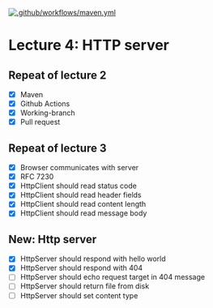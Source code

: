 [![.github/workflows/maven.yml](https://github.com/kristiania-pgr203-2021/pgr203-lectures/actions/workflows/maven.yml/badge.svg?branch=reference%2F04)](https://github.com/kristiania-pgr203-2021/pgr203-lectures/actions/workflows/maven.yml)

# Lecture 4: HTTP server

## Repeat of lecture 2

* [x] Maven
* [x] Github Actions
* [x] Working-branch
* [x] Pull request

## Repeat of lecture 3

* [x] Browser communicates with server
* [x] RFC 7230
* [x] HttpClient should read status code
* [x] HttpClient should read header fields
* [x] HttpClient should read content length
* [x] HttpClient should read message body

## New: Http server

* [x] HttpServer should respond with hello world
* [x] HttpServer should respond with 404
* [ ] HttpServer should echo request target in 404 message
* [ ] HttpServer should return file from disk
* [ ] HttpServer should set content type
